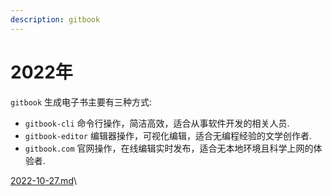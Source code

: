 ```yaml
---
description: gitbook
---
```


# 2022年

`gitbook` 生成电子书主要有三种方式:

* `gitbook-cli` 命令行操作，简洁高效，适合从事软件开发的相关人员.
* `gitbook-editor` 编辑器操作，可视化编辑，适合无编程经验的文学创作者.
* `gitbook.com` 官网操作，在线编辑实时发布，适合无本地环境且科学上网的体验者.

[2022-10-27.md](2022-nian/2022-10-27.md "mention")\
